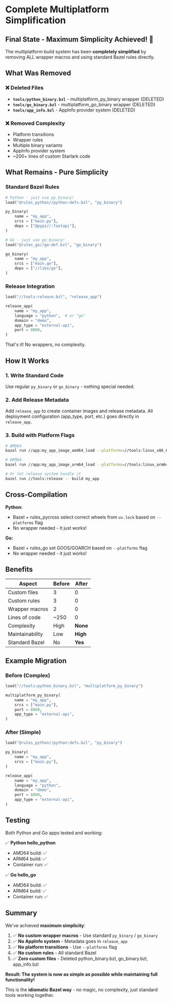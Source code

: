 # Complete Multiplatform Simplification

## Final State - Maximum Simplicity Achieved! 🎉

The multiplatform build system has been **completely simplified** by removing ALL wrapper macros and using standard Bazel rules directly.

## What Was Removed

### ❌ Deleted Files
- **`tools/python_binary.bzl`** - multiplatform_py_binary wrapper (DELETED)
- **`tools/go_binary.bzl`** - multiplatform_go_binary wrapper (DELETED)  
- **`tools/app_info.bzl`** - AppInfo provider system (DELETED)

### ❌ Removed Complexity
- Platform transitions
- Wrapper rules
- Multiple binary variants
- AppInfo provider system
- ~200+ lines of custom Starlark code

## What Remains - Pure Simplicity

### Standard Bazel Rules
```python
# Python - just use py_binary!
load("@rules_python//python:defs.bzl", "py_binary")

py_binary(
    name = "my_app",
    srcs = ["main.py"],
    deps = ["@pypi//:fastapi"],
)

# Go - just use go_binary!
load("@rules_go//go:def.bzl", "go_binary")

go_binary(
    name = "my_app",
    srcs = ["main.go"],
    deps = ["//libs/go"],
)
```

### Release Integration
```python
load("//tools:release.bzl", "release_app")

release_app(
    name = "my_app",
    language = "python",  # or "go"
    domain = "demo",
    app_type = "external-api",
    port = 8000,
)
```

That's it! No wrappers, no complexity.

## How It Works

### 1. Write Standard Code
Use regular `py_binary` or `go_binary` - nothing special needed.

### 2. Add Release Metadata
Add `release_app` to create container images and release metadata.
All deployment configuration (app_type, port, etc.) goes directly in `release_app`.

### 3. Build with Platform Flags
```bash
# AMD64
bazel run //app:my_app_image_amd64_load --platforms=//tools:linux_x86_64

# ARM64
bazel run //app:my_app_image_arm64_load --platforms=//tools:linux_arm64

# Or let release system handle it
bazel run //tools:release -- build my_app
```

## Cross-Compilation

**Python:**
- Bazel + rules_pycross select correct wheels from `uv.lock` based on `--platforms` flag
- No wrapper needed - it just works!

**Go:**
- Bazel + rules_go set GOOS/GOARCH based on `--platforms` flag
- No wrapper needed - it just works!

## Benefits

| Aspect | Before | After |
|--------|--------|-------|
| Custom files | 3 | 0 |
| Custom rules | 3 | 0 |
| Wrapper macros | 2 | 0 |
| Lines of code | ~250 | 0 |
| Complexity | High | **None** |
| Maintainability | Low | **High** |
| Standard Bazel | No | **Yes** |

## Example Migration

### Before (Complex)
```python
load("//tools:python_binary.bzl", "multiplatform_py_binary")

multiplatform_py_binary(
    name = "my_app",
    srcs = ["main.py"],
    port = 8000,
    app_type = "external-api",
)
```

### After (Simple)
```python
load("@rules_python//python:defs.bzl", "py_binary")

py_binary(
    name = "my_app",
    srcs = ["main.py"],
)

release_app(
    name = "my_app",
    language = "python",
    domain = "demo",
    port = 8000,
    app_type = "external-api",
)
```

## Testing

Both Python and Go apps tested and working:

✅ **Python hello_python**
- AMD64 build: ✅
- ARM64 build: ✅
- Container run: ✅

✅ **Go hello_go**
- AMD64 build: ✅
- ARM64 build: ✅
- Container run: ✅

## Summary

We've achieved **maximum simplicity**:

1. ✅ **No custom wrapper macros** - Use standard `py_binary` / `go_binary`
2. ✅ **No AppInfo system** - Metadata goes in `release_app`
3. ✅ **No platform transitions** - Use `--platforms` flag
4. ✅ **No custom rules** - All standard Bazel
5. ✅ **Zero custom files** - Deleted python_binary.bzl, go_binary.bzl, app_info.bzl

**Result: The system is now as simple as possible while maintaining full functionality!**

This is the **idiomatic Bazel way** - no magic, no complexity, just standard tools working together.

